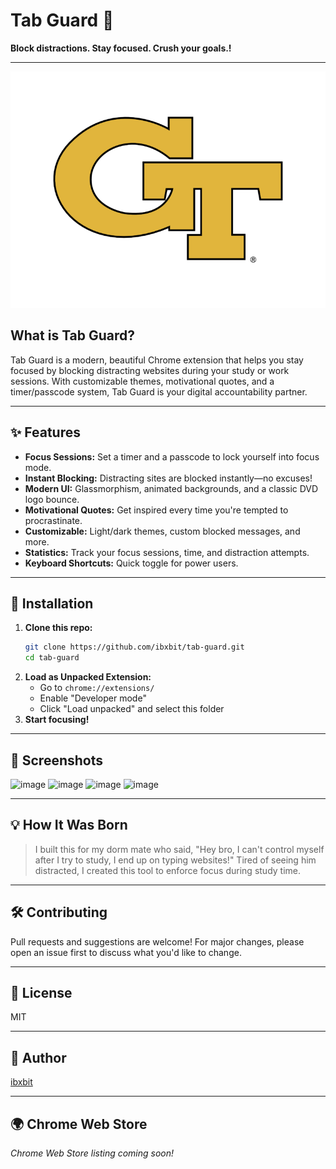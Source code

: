  # Tab Guard 🔐 
 
**Block distractions. Stay focused. Crush your goals.!**  
                  
---               
              
![Tab Guard Logo](assets/tab-guard-logo.png)           
      
## What is Tab Guard?  
Tab Guard is a modern, beautiful Chrome extension that helps you stay focused by blocking distracting websites during your study or work sessions. With customizable themes, motivational quotes, and a timer/passcode system, Tab Guard is your digital accountability partner.         
                              
---                                              
        
## ✨ Features                                            
- **Focus Sessions:** Set a timer and a passcode to lock yourself into focus mode.                                                   
- **Instant Blocking:** Distracting sites are blocked instantly—no excuses!                                             
- **Modern UI:** Glassmorphism, animated backgrounds, and a classic DVD logo bounce.                    
- **Motivational Quotes:** Get inspired every time you're tempted to procrastinate.                   
- **Customizable:** Light/dark themes, custom blocked messages, and more.                                   
- **Statistics:** Track your focus sessions, time, and distraction attempts.                                          
- **Keyboard Shortcuts:** Quick toggle for power users.                              
                          
---                  
     
                        
                 
## 🚀 Installation       
1. **Clone this repo:**     
   ```bash  
   git clone https://github.com/ibxbit/tab-guard.git    
   cd tab-guard   
   ```
2. **Load as Unpacked Extension:**
   - Go to `chrome://extensions/`
   - Enable "Developer mode"
   - Click "Load unpacked" and select this folder
3. **Start focusing!**

---

## 📸 Screenshots
![image](https://github.com/user-attachments/assets/d269cbd9-06c6-4d85-9636-560894b2640a) 
![image](https://github.com/user-attachments/assets/e1bd22b3-7dbb-46cf-97c1-4cc4371e3e4e)
![image](https://github.com/user-attachments/assets/ca94637d-2216-4274-9c1f-cb78446b0737)
![image](https://github.com/user-attachments/assets/dcd55868-e5d7-4c89-a6cb-915745d6d231)



---

## 💡 How It Was Born
> I built this for my dorm mate who said, "Hey bro, I can't control myself after I try to study, I end up on typing websites!" Tired of seeing him distracted, I created this tool to enforce focus during study time.

--- 

## 🛠️ Contributing 
Pull requests and suggestions are welcome! For major changes, please open an issue first to discuss what you'd like to change.

---

## 📄 License
MIT

---

## 👤 Author
[ibxbit](https://github.com/ibxbit)

---

## 🌍 Chrome Web Store
_Chrome Web Store listing coming soon!_
